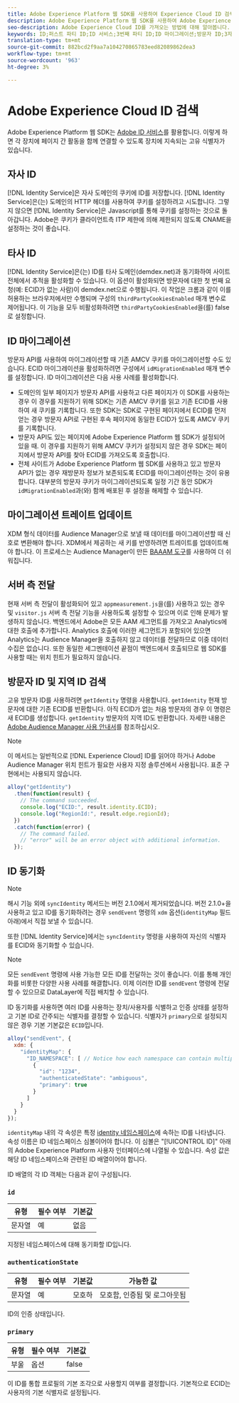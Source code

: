 ```yaml
---
title: Adobe Experience Platform 웹 SDK를 사용하여 Experience Cloud ID 검색
description: Adobe Experience Platform 웹 SDK를 사용하여 Adobe Experience Cloud ID(ECID)를 검색하는 방법을 알아봅니다.
seo-description: Adobe Experience Cloud ID를 가져오는 방법에 대해 알아봅니다.
keywords: ID;퍼스트 파티 ID;ID 서비스;3번째 파티 ID;ID 마이그레이션;방문자 ID;3자 ID;thirdPartyCookiesEnabled;idMigrationEnabled;getIdentity;동기화 ID;syncIdentity;sendEvent;idMap;기본;ID;네임스페이스 id;authenticationState hashEnabled;
translation-type: tm+mt
source-git-commit: 882bcd2f9aa7a104270865783eed82089862dea3
workflow-type: tm+mt
source-wordcount: '963'
ht-degree: 3%

---
```



# Adobe Experience Cloud ID 검색

Adobe Experience Platform 웹 SDK는 [Adobe ID 서비스](../../identity-service/ecid.md)를 활용합니다. 이렇게 하면 각 장치에 페이지 간 활동을 함께 연결할 수 있도록 장치에 지속되는 고유 식별자가 있습니다.

## 자사 ID

[!DNL Identity Service]은 자사 도메인의 쿠키에 ID를 저장합니다. [!DNL Identity Service]은(는) 도메인의 HTTP 헤더를 사용하여 쿠키를 설정하려고 시도합니다. 그렇지 않으면 [!DNL Identity Service]은 Javascript를 통해 쿠키를 설정하는 것으로 돌아갑니다. Adobe은 쿠키가 클라이언트측 ITP 제한에 의해 제한되지 않도록 CNAME을 설정하는 것이 좋습니다.

## 타사 ID

[!DNL Identity Service]은(는) ID를 타사 도메인(demdex.net)과 동기화하여 사이트 전체에서 추적을 활성화할 수 있습니다. 이 옵션이 활성화되면 방문자에 대한 첫 번째 요청(예: ECID가 없는 사람)이 demdex.net으로 수행됩니다. 이 작업은 크롬과 같이 이를 허용하는 브라우저에서만 수행되며 구성의 `thirdPartyCookiesEnabled` 매개 변수로 제어됩니다. 이 기능을 모두 비활성화하려면 `thirdPartyCookiesEnabled`을(를) false로 설정합니다.

## ID 마이그레이션

방문자 API를 사용하여 마이그레이션할 때 기존 AMCV 쿠키를 마이그레이션할 수도 있습니다. ECID 마이그레이션을 활성화하려면 구성에서 `idMigrationEnabled` 매개 변수를 설정합니다. ID 마이그레이션은 다음 사용 사례를 활성화합니다.

* 도메인의 일부 페이지가 방문자 API를 사용하고 다른 페이지가 이 SDK를 사용하는 경우 이 경우를 지원하기 위해 SDK는 기존 AMCV 쿠키를 읽고 기존 ECID를 사용하여 새 쿠키를 기록합니다. 또한 SDK는 SDK로 구현된 페이지에서 ECID를 먼저 얻는 경우 방문자 API로 구현된 후속 페이지에 동일한 ECID가 있도록 AMCV 쿠키를 기록합니다.
* 방문자 API도 있는 페이지에 Adobe Experience Platform 웹 SDK가 설정되어 있을 때. 이 경우를 지원하기 위해 AMCV 쿠키가 설정되지 않은 경우 SDK는 페이지에서 방문자 API를 찾아 ECID를 가져오도록 호출합니다.
* 전체 사이트가 Adobe Experience Platform 웹 SDK를 사용하고 있고 방문자 API가 없는 경우 재방문자 정보가 보존되도록 ECID를 마이그레이션하는 것이 유용합니다. 대부분의 방문자 쿠키가 마이그레이션되도록 일정 기간 동안 SDK가 `idMigrationEnabled`과(와) 함께 배포된 후 설정을 해제할 수 있습니다.

## 마이그레이션 트레이트 업데이트

XDM 형식 데이터를 Audience Manager으로 보낼 때 데이터를 마이그레이션할 때 신호로 변환해야 합니다. XDM에서 제공하는 새 키를 반영하려면 트레이트를 업데이트해야 합니다. 이 프로세스는 Audience Manager이 만든 [BAAAM 도구](https://docs.adobe.com/content/help/en/audience-manager/user-guide/reference/bulk-management-tools/bulk-management-intro.html#getting-started-with-bulk-management)를 사용하여 더 쉬워집니다.

## 서버 측 전달

현재 서버 측 전달이 활성화되어 있고 `appmeasurement.js`을(를) 사용하고 있는 경우 및 `visitor.js` 서버 측 전달 기능을 사용하도록 설정할 수 있으며 이로 인해 문제가 발생하지 않습니다. 백엔드에서 Adobe은 모든 AAM 세그먼트를 가져오고 Analytics에 대한 호출에 추가합니다. Analytics 호출에 이러한 세그먼트가 포함되어 있으면 Analytics는 Audience Manager을 호출하지 않고 데이터를 전달하므로 이중 데이터 수집은 없습니다. 또한 동일한 세그멘테이션 끝점이 백엔드에서 호출되므로 웹 SDK를 사용할 때는 위치 힌트가 필요하지 않습니다.

## 방문자 ID 및 지역 ID 검색

고유 방문자 ID를 사용하려면 `getIdentity` 명령을 사용합니다. `getIdentity` 현재 방문자에 대한 기존 ECID를 반환합니다. 아직 ECID가 없는 처음 방문자의 경우 이 명령은 새 ECID를 생성합니다. `getIdentity` 방문자의 지역 ID도 반환합니다. 자세한 내용은 [Adobe Audience Manager 사용 안내서](https://experienceleague.adobe.com/docs/audience-manager/user-guide/api-and-sdk-code/dcs/dcs-api-reference/dcs-regions.html)를 참조하십시오.

>[!NOTE]
>
>이 메서드는 일반적으로 [!DNL Experience Cloud] ID를 읽어야 하거나 Adobe Audience Manager 위치 힌트가 필요한 사용자 지정 솔루션에서 사용됩니다. 표준 구현에서는 사용되지 않습니다.

```javascript
alloy("getIdentity")
  .then(function(result) {
    // The command succeeded.
    console.log("ECID:", result.identity.ECID);
    console.log("RegionId:", result.edge.regionId);
  })
  .catch(function(error) {
    // The command failed.
    // "error" will be an error object with additional information.
  });
```

## ID 동기화

>[!NOTE]
>
>해시 기능 외에 `syncIdentity` 메서드는 버전 2.1.0에서 제거되었습니다. 버전 2.1.0+을 사용하고 있고 ID를 동기화하려는 경우 `sendEvent` 명령의 `xdm` 옵션(`identityMap` 필드 아래)에서 직접 보낼 수 있습니다.

또한 [!DNL Identity Service]에서는 `syncIdentity` 명령을 사용하여 자신의 식별자를 ECID와 동기화할 수 있습니다.

>[!NOTE]
>
>모든 `sendEvent` 명령에 사용 가능한 모든 ID를 전달하는 것이 좋습니다. 이를 통해 개인화를 비롯한 다양한 사용 사례를 해결합니다. 이제 이러한 ID를 `sendEvent` 명령에 전달할 수 있으므로 DataLayer에 직접 배치할 수 있습니다.

ID 동기화를 사용하면 여러 ID를 사용하는 장치/사용자를 식별하고 인증 상태를 설정하고 기본 ID로 간주되는 식별자를 결정할 수 있습니다. 식별자가 `primary`으로 설정되지 않은 경우 기본 기본값은 `ECID`입니다.

```javascript
alloy("sendEvent", {
  xdm: {
    "identityMap": {
      "ID_NAMESPACE": [ // Notice how each namespace can contain multiple identifiers.
        {
          "id": "1234",
          "authenticatedState": "ambiguous",
          "primary": true
        }
      ]
    }
  }
});
```

`identityMap` 내의 각 속성은 특정 [identity 네임스페이스](../../identity-service/namespaces.md)에 속하는 ID를 나타냅니다. 속성 이름은 ID 네임스페이스 심볼이어야 합니다. 이 심볼은 &quot;[!UICONTROL ID]&quot; 아래의 Adobe Experience Platform 사용자 인터페이스에 나열될 수 있습니다. 속성 값은 해당 ID 네임스페이스와 관련된 ID 배열이어야 합니다.

ID 배열의 각 ID 객체는 다음과 같이 구성됩니다.

### `id`

| **유형** | **필수 여부** | **기본값** |
| -------- | ------------ | ----------------- |
| 문자열 | 예 | 없음 |

지정된 네임스페이스에 대해 동기화할 ID입니다.

### `authenticationState`

| **유형** | **필수 여부** | **기본값** | **가능한 값** |
| -------- | ------------ | ----------------- | ------------------------------------ |
| 문자열 | 예 | 모호하 | 모호함, 인증됨 및 로그아웃됨 |

ID의 인증 상태입니다.

### `primary`

| **유형** | **필수 여부** | **기본값** |
| -------- | ------------ | ----------------- |
| 부울 | 옵션 | false |

이 ID를 통합 프로필의 기본 조각으로 사용할지 여부를 결정합니다. 기본적으로 ECID는 사용자의 기본 식별자로 설정됩니다.
